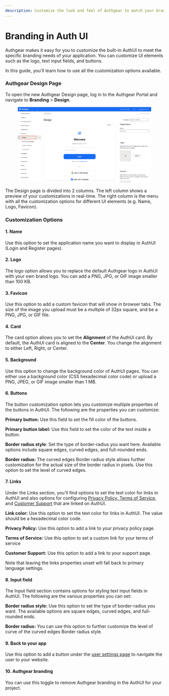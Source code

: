 ```yaml
---
description: Customize the look and feel of Authgear to match your branding
---
```


# Branding in Auth UI

Authgear makes it easy for you to customize the built-in AuthUI to meet the specific branding needs of your application. You can customize UI elements such as the logo, text input fields, and buttons.

In this guide, you'll learn how to use all the customization options available.

### Authgear Design Page

To open the new Authgear Design page, log in to the Authgear Portal and navigate to **Branding** > **Design**.

<figure><img src="../../.gitbook/assets/authgear-design.png" alt=""><figcaption></figcaption></figure>

The Design page is divided into 2 columns. The left column shows a preview of your customizations in real-time. The right column is the menu with all the customization options for different UI elements (e.g. Name, Logo, Favicon).

### Customization Options

#### 1. Name

Use this option to set the application name you want to display in AuthUI (Login and Register pages).

#### 2. Logo

The logo option allows you to replace the default Authgear logo in AuthUI with your own brand logo. You can add a PNG, JPG, or GIF image smaller than 100 KB.

#### 3. Favicon

Use this option to add a custom favicon that will show in browser tabs. The size of the image you upload must be a multiple of 32px square, and be a PNG, JPG, or GIF file.

#### 4. Card

The card option allows you to set the **Alignment** of the AuthUI card. By default, the AuthUI card is aligned to the **Center**. You change the alignment to either Left, Right, or Center.

#### 5. Background

Use this option to change the background color of AuthUI pages. You can either use a background color (CSS hexadecimal color code) or upload a PNG, JPEG, or GIF image smaller than 1 MB.

#### 6. Buttons

The button customization option lets you customize multiple properties of the buttons in AuthUI. The following are the properties you can customize:

**Primary button:** Use this field to set the fill color of the buttons.

**Primary button label:** Use this field to set the color of the text inside a button.

**Border radius style**: Set the type of border-radius you want here. Available options include square edges, curved edges, and full-rounded ends.&#x20;

**Border radius:** The curved edges Border radius style allows further customization for the actual size of the border radius in pixels. Use this option to set the level of curved edges.

#### 7. Links

Under the Links section, you'll find options to set the text color for links in AuthUI and also options for configuring [Privacy Policy, Terms of Service](https://docs.authgear.com/how-to-guide/built-in-ui/privacy-policy-terms-of-service), and [Customer Support](https://docs.authgear.com/how-to-guide/built-in-ui/customer-support-link) that are linked on AuthUI.

**Link color:** Use this option to set the text color for links in AuthUI. The value should be a hexadecimal color code.

**Privacy Policy:** Use this option to add a link to your privacy policy page.

**Terms of Service:** Use this option to set a custom link for your terms of service

**Customer Support:** Use this option to add a link to your support page.

Note that leaving the links properties unset will fall back to primary language settings.

#### 8. Input field

The Input field section contains options for styling text input fields in AuthUI. The following are the various properties you can set:

**Border radius style:** Use this option to set the type of border-radius you want. The available options are square edges, curved edges, and full-rounded ends.

**Border radius:** You can use this option to further customize the level of curve of the curved edges Border radius style.

#### 9. Back to your app

Use this option to add a button under the [user settings page](https://docs.authgear.com/how-to-guide/built-in-ui/auth-ui) to navigate the user to your website.

#### 10. Authgear branding

You can use this toggle to remove Authgear branding in the AuthUI for your project.
